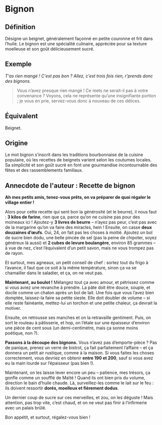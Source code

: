 # Bignon

## Définition

Désigne un beignet, généralement façonné en petite couronne et frit dans l’huile. Le bignon est une spécialité culinaire, appréciée pour sa texture moelleuse et son goût délicieusement sucré.

## Exemple

_T'as rien mangé ! C'est pas bon ? Allez, c'est trois fois rien, r'prends donc des bignons._
> Vous n’avez presque rien mangé ! Ce mets ne serait-il pas à votre convenance ? Voyons, cela ne représente qu’une insignifiante portion ; je vous en prie, servez-vous donc à nouveau de ces délices.

## Équivalent

Beignet.

## Origine

Le mot bignon s’inscrit dans les traditions bourbonnaise de la cuisine populaire, où les recettes de beignets varient selon les coutumes locales. Sa simplicité et son goût sucré en font une gourmandise incontournable des fêtes et des rassemblements familiaux.

## Annecdote de l'auteur : Recette de bignon

**Ah mes petits amis, tenez-vous prêts, on va préparer de quoi régaler le village entier !**

Alors pour cette recette qui sent bon la générosité (et le beurre), il nous faut : **3 kilos de farine**, rien que ça, parce qu’on ne cuisine pas pour des moineaux ici ! Ajoutez-y **3 livres de beurre** – n’ayez pas peur, c’est pas avec de la margarine qu’on va faire des miracles, hein ! Ensuite, on casse **deux douzaines d’œufs**. Oui, 24, on fait pas les choses à moitié. Ajoutez un bol de sucre bien dodu, une belle pincée de sel (pas la peine de chipoter, soyez généreux là aussi) et **2 cubes de levure boulangère**, environ 85 grammes – à vue de nez, c’est l’équivalent d’un petit savon, mais ne vous trompez pas de rayon.  

Et surtout, mes agneaux, un petit conseil de chef : sortez tout du frigo à l’avance, il faut que ce soit à la même température, sinon ça va se chamailler dans le saladier, et ça, on ne veut pas.

**Maintenant, au boulot !** Mélangez tout ça avec amour, et pétrissez comme si vous aviez une revanche à prendre. La pâte doit être douce, souple, et docile comme un chaton après un bol de lait. Une fois que vous l’avez bien domptée, laissez-la faire sa petite sieste. Elle doit doubler de volume – si elle reste fainéante, mettez-lui un torchon et une petite chaleur, ça devrait la motiver.

Ensuite, on retrousse ses manches et on la retravaille gentiment. Puis, on sort le rouleau à pâtisserie, et hop, on l’étale sur une épaisseur d’environ une pièce de cent sous (un demi-centimètre, mais ça sonne moins poétique, non ?).

**Passons à la découpe des bignons.** Vous n’avez pas d’emporte-pièce ? Pas de panique, prenez un verre de bistrot, ça fait parfaitement l’affaire – et ça donnera un petit air rustique, comme à la maison. Si vous faites les choses correctement, vous devriez en obtenir **entre 190 et 200**, sauf si vous avez eu la main lourde sur l’épaisseur (pas bien !).

Maintenant, on les laisse lever encore un peu – patience, mes trésors, ça gonfle comme un soufflé de Maïté ! Quand ils ont bien pris du volume, direction le bain d’huile chaude. Là, surveillez-les comme le lait sur le feu : ils doivent ressortir **dorés, moelleux et fièrement dodus**.

Un dernier coup de sucre sur ces merveilles, et zou, on les déguste ! Mais attention, pas trop vite, c’est chaud, et on ne veut pas finir à l’infirmerie avec un palais brûlé.

Bon appétit, et surtout, régalez-vous bien !
